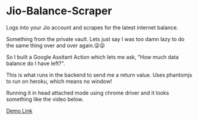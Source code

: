 # Jio-Balance-Scraper
Logs into your Jio account and scrapes for the latest internet balance.

Something from the private vault.  Lets just say I was too damn lazy to do the same thing over and over again.😜😜

So I built a Google Assitant Action which lets me ask, "How much data balance do I have left?". 

This is what runs in the backend to send me a return value.  Uses phantomjs to run on heroku, which means no window! 

Running it in head attached mode using chrome driver and it looks something like the video below. 

[Demo Link](https://www.youtube.com/watch?v=wRhN34YvcvI)
